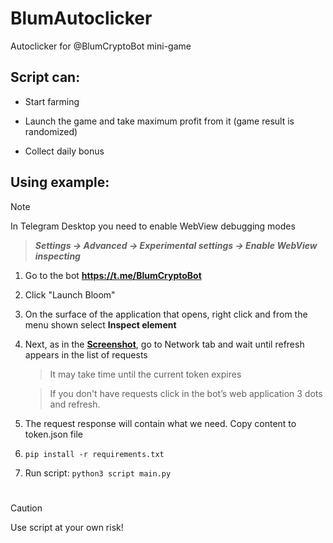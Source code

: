 # BlumAutoclicker
Autoclicker for @BlumCryptoBot mini-game

## Script can:
- Start farming
* Launch the game and take maximum profit from it (game result is randomized)
+ Collect daily bonus

## Using example:
> [!NOTE]
> In Telegram Desktop you need to enable WebView debugging modes

> ***Settings -> Advanced -> Experimental settings -> Enable WebView inspecting***

1. Go to the bot **https://t.me/BlumCryptoBot**
2. Click "Launch Bloom"
3. On the surface of the application that opens, right click and from the menu shown select **Inspect element**
4. Next, as in the [**Screenshot**](1.png), go to Network tab and wait until refresh appears in the list of requests
   > It may take time until the current token expires
   
   > If you don't have requests click in the bot’s web application  3 dots and refresh.
6. The request response will contain what we need. Copy content to token.json file
7. ```pip install -r requirements.txt```
8. Run script: ```python3 script main.py```
#
#
> [!CAUTION]
> Use script at your own risk!
